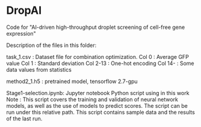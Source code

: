 # DropAI

Code for "AI-driven high-throughput droplet screening of cell-free gene expression"

Description of the files in this folder:

task_1.csv		: Dataset file for combination optimization.
	Col 0	: Average GFP value
	Col 1	: Standard deviation
	Col 2-13	: One-hot encoding
	Col 14-	: Some data values from statistics

method2_1.h5	: pretrained model, tensorflow 2.7-gpu

Stage1-selection.ipynb: Jupyter notebook Python script using in this work
	Note	: This script covers the training and validation of neural network models, as well as the use of models to predict scores.
		  The script can be run under this relative path.
		  This script contains sample data and the results of the last run.
